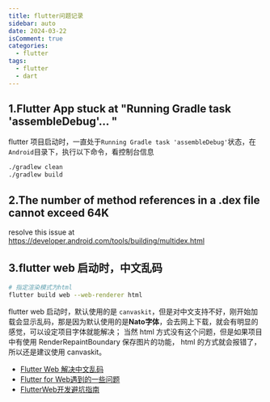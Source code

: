 ```yaml
---
title: flutter问题记录
sidebar: auto
date: 2024-03-22
isComment: true
categories:
  - flutter
tags:
  - flutter
  - dart
---
```


## 1.Flutter App stuck at "Running Gradle task 'assembleDebug'... "
flutter 项目启动时，一直处于`Running Gradle task 'assembleDebug'`状态，在`Android`目录下，执行以下命令，看控制台信息

```bash
./gradlew clean 
./gradlew build
```

## 2.The number of method references in a .dex file cannot exceed 64K

resolve this issue at https://developer.android.com/tools/building/multidex.html

## 3.flutter web 启动时，中文乱码
```bash
# 指定渲染模式为html
flutter build web --web-renderer html
```

flutter web 启动时，默认使用的是 `canvaskit`，但是对中文支持不好，刚开始加载会显示乱码，那是因为默认使用的是**Nato字体**，会去网上下载，就会有明显的感觉，可以设定项目字体就能解决；
当然 html 方式没有这个问题，但是如果项目中有使用 RenderRepaintBoundary 保存图片的功能， html 的方式就会报错了，所以还是建议使用 canvaskit。

+ [Flutter Web 解决中文乱码](https://juejin.cn/post/7156106959001747493)
+ [Flutter for Web遇到的一些问题](https://www.duicode.com/post/49)
+ [FlutterWeb开发避坑指南](https://juejin.cn/post/7111984589086588959)
